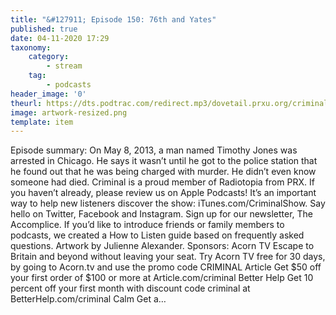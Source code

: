 ```yaml
---
title: "&#127911; Episode 150: 76th and Yates"
published: true
date: 04-11-2020 17:29
taxonomy:
    category:
        - stream
    tag:
        - podcasts
header_image: '0'
theurl: https://dts.podtrac.com/redirect.mp3/dovetail.prxu.org/criminal/14e64f4f-57b6-4b2c-bc01-dd4503857655/Episode_150_76th_and_Yates_Part_1.mp3
image: artwork-resized.png
template: item
--- 
```

Episode summary: On May 8, 2013, a man named Timothy Jones was arrested in Chicago. He says it wasn’t until he got to the police station that he found out that he was being charged with murder. He didn’t even know someone had died. Criminal is a proud member of Radiotopia from PRX. If you haven’t already, please review us on Apple Podcasts! It’s an important way to help new listeners discover the show: iTunes.com/CriminalShow. Say hello on Twitter, Facebook and Instagram. Sign up for our newsletter, The Accomplice. If you’d like to introduce friends or family members to podcasts, we created a How to Listen guide based on frequently asked questions. Artwork by Julienne Alexander. Sponsors: Acorn TV Escape to Britain and beyond without leaving your seat. Try Acorn TV free for 30 days, by going to Acorn.tv and use the promo code CRIMINAL Article Get $50 off your first order of $100 or more at Article.com/criminal Better Help Get 10 percent off your first month with discount code criminal at BetterHelp.com/criminal Calm Get a…

